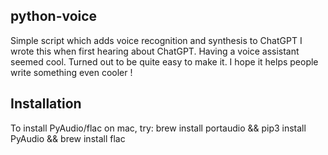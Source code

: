 ## python-voice

Simple script which adds voice recognition and synthesis to ChatGPT
I wrote this when first hearing about ChatGPT. Having a voice assistant seemed cool.
Turned out to be quite easy to make it.
I hope it helps people write something even cooler !

## Installation
To install PyAudio/flac on mac, try:
brew install portaudio && pip3 install PyAudio && brew install flac 